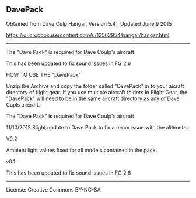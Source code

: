 DavePack
---------

Obtained from Dave Culp Hangar, Version 5.4:: Updated June 9 2015

https://dl.dropboxusercontent.com/u/12562954/hangar/hangar.html

***

The "Dave Pack" is required for  Dave Coulp's aircraft.

This has been updated to fix sound issues in FG 2.6

HOW TO USE THE  "DavePack"

Unzip the Archive and copy the folder called "DavePack" in to your aicraft directory of flight gear. If you use multiple aircraft folders in Flight Gear, the "DavePack" will need to be in the same aircraft directory as any of Dave Cupls aircraft.

 

 

The "Dave Pack" is required for  Dave Coulp's aircraft.

11/10/2012 Slight update to Dave Pack to fix a minor issue with the alitimeter.

V0.2

Ambient light values fixed for all models contained in the pack.

v0.1

This has been updated to fix sound issues in FG 2.6

***

License: Creative Commons BY-NC-SA
